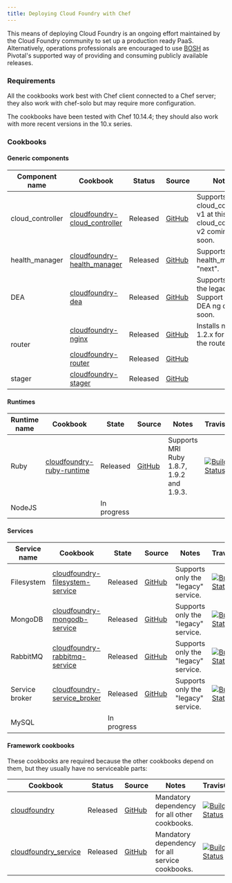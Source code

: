 ```yaml
---
title: Deploying Cloud Foundry with Chef
---
```


This means of deploying Cloud Foundry is an ongoing effort maintained by the Cloud Foundry community to set up a production ready PaaS. Alternatively, operations professionals are encouraged to use [BOSH](../bosh/index.html) as Pivotal's supported way of providing and consuming publicly available releases.

### Requirements

All the cookbooks work best with Chef client connected to a Chef server; they also work with chef-solo but may require more configuration.

The cookbooks have been tested with Chef 10.14.4; they should also work with more recent versions in the 10.x series.

### Cookbooks

#### Generic components

<table class="table table-hover table-striped table-bordered table-condensed">
  <thead>
    <th>Component name</th>
    <th>Cookbook</th>
    <th>Status</th>
    <th>Source</th>
    <th>Notes</th>
    <th width="100px">TravisCI</th>
  </thead>
  <tbody>
    <tr>
      <td>cloud_controller</td>
      <td><a href="http://ckbk.it/cloudfoundry-cloud_controller" target="_blank">cloudfoundry-cloud_controller</a></td>
      <td>Released</td>
      <td><a href="https://github.com/zephirworks/cloudfoundry-cloud_controller-cookbook" target="_blank">GitHub</a></td>
      <td>Supports only cloud_controller v1 at this time; cloud_controller v2 coming soon.</td>
      <td><a href="https://travis-ci.org/zephirworks/cloudfoundry-cloud_controller-cookbook"><img alt="Build Status" src="https://travis-ci.org/zephirworks/cloudfoundry-cloud_controller-cookbook.png?branch=master"></a></td>
    </tr>
    <tr>
      <td>health_manager</td>
      <td><a href="http://ckbk.it/cloudfoundry-health_manager" target="_blank">cloudfoundry-health_manager</a></td>
      <td>Released</td>
      <td><a href="https://github.com/zephirworks/cloudfoundry-health_manager-cookbook" target="_blank">GitHub</a></td>
      <td>Supports only health_manager "next".</td>
      <td><a href="https://travis-ci.org/zephirworks/cloudfoundry-health_manager-cookbook"><img alt="Build Status" src="https://travis-ci.org/zephirworks/cloudfoundry-health_manager-cookbook.png?branch=master"></a></td>
    </tr>
    <tr>
      <td>DEA</td>
      <td><a href="http://ckbk.it/cloudfoundry-dea" target="_blank">cloudfoundry-dea</a></td>
      <td>Released</td>
      <td><a href="https://github.com/zephirworks/cloudfoundry-dea-cookbook" target="_blank">GitHub</a></td>
      <td>Supports only the legacy DEA. Support for DEA ng coming soon.</td>
      <td><a href="https://travis-ci.org/zephirworks/cloudfoundry-dea-cookbook"><img alt="Build Status" src="https://travis-ci.org/zephirworks/cloudfoundry-dea-cookbook.png?branch=master"></a></td>
    </tr>
    <tr>
      <td rowspan="2">router</td>
      <td><a href="http://ckbk.it/cloudfoundry-nginx" target="_blank">cloudfoundry-nginx</a></td>
      <td>Released</td>
      <td><a href="https://github.com/zephirworks/cloudfoundry-nginx-cookbook" target="_blank">GitHub</a></td>
      <td>Installs nginx 1.2.x for use by the router.</td>
      <td><a href="https://travis-ci.org/zephirworks/cloudfoundry-nginx-cookbook"><img alt="Build Status" src="https://travis-ci.org/zephirworks/cloudfoundry-nginx-cookbook.png?branch=master"></a></td>
    </tr>
    <tr>
      <td><a href="http://ckbk.it/cloudfoundry-router" target="_blank">cloudfoundry-router</a></td>
      <td>Released</td>
      <td><a href="https://github.com/zephirworks/cloudfoundry-router-cookbook" target="_blank">GitHub</a></td>
      <td></td>
      <td><a href="https://travis-ci.org/zephirworks/cloudfoundry-router-cookbook"><img alt="Build Status" src="https://travis-ci.org/zephirworks/cloudfoundry-router-cookbook.png?branch=master"></a></td>
    </tr>
    <tr>
      <td>stager</td>
      <td><a href="http://ckbk.it/cloudfoundry-stager" target="_blank">cloudfoundry-stager</a></td>
      <td>Released</td>
      <td><a href="https://github.com/zephirworks/cloudfoundry-stager-cookbook" target="_blank">GitHub</a></td>
      <td></td>
      <td><a href="https://travis-ci.org/zephirworks/cloudfoundry-stager-cookbook"><img alt="Build Status" src="https://travis-ci.org/zephirworks/cloudfoundry-stager-cookbook.png?branch=master"></a></td>
    </tr>
  </thead>
</table>

#### Runtimes

<table class="table table-hover table-striped table-bordered table-condensed">
  <thead>
    <th>Runtime name</th>
    <th>Cookbook</th>
    <th>State</th>
    <th>Source</th>
    <th>Notes</th>
    <th width="100px">TravisCI</th>
  </thead>
  <tbody>
    <tr>
      <td>Ruby</td>
      <td><a href="http://ckbk.it/cloudfoundry-ruby-runtime" target="_blank">cloudfoundry-ruby-runtime</a></td>
      <td>Released</td>
      <td><a href="https://github.com/zephirworks/cloudfoundry-ruby-runtime-cookbook" target="_blank">GitHub</a></td>
      <td>Supports MRI Ruby 1.8.7, 1.9.2 and 1.9.3.</td>
      <td><a href="https://travis-ci.org/zephirworks/cloudfoundry-ruby-runtime-cookbook"><img alt="Build Status" src="https://travis-ci.org/zephirworks/cloudfoundry-ruby-runtime-cookbook.png?branch=master"></a></td>
    </tr>
    <tr>
      <td>NodeJS</td>
      <td></td>
      <td>In progress</td>
      <td></td>
      <td></td>
      <td></td>
    </tr>
  </tbody>
</table>

#### Services

<table class="table table-hover table-striped table-bordered table-condensed">
  <thead>
    <th>Service name</th>
    <th>Cookbook</th>
    <th>State</th>
    <th>Source</th>
    <th>Notes</th>
    <th width="100px">TravisCI</th>
  </thead>
  <tbody>
    <tr>
      <td>Filesystem</td>
      <td><a href="http://ckbk.it/cloudfoundry-filesystem-service" target="_blank">cloudfoundry-filesystem-service</a></td>
      <td>Released</td>
      <td><a href="https://github.com/zephirworks/cloudfoundry-filesystem-service-cookbook" target="_blank">GitHub</a></td>
      <td>Supports only the "legacy" service.</td>
      <td><a href="https://travis-ci.org/zephirworks/cloudfoundry-filesystem-service-cookbook"><img alt="Build Status" src="https://travis-ci.org/zephirworks/cloudfoundry-filesystem-service-cookbook.png?branch=master"></a></td>
    </tr>
    <tr>
      <td>MongoDB</td>
      <td><a href="http://ckbk.it/cloudfoundry-mongodb-service" target="_blank">cloudfoundry-mongodb-service</a></td>
      <td>Released</td>
      <td><a href="https://github.com/zephirworks/cloudfoundry-mongodb-service-cookbook" target="_blank">GitHub</a></td>
      <td>Supports only the "legacy" service.</td>
      <td><a href="https://travis-ci.org/zephirworks/cloudfoundry-mongodb-service-cookbook"><img alt="Build Status" src="https://travis-ci.org/zephirworks/cloudfoundry-mongodb-service-cookbook.png?branch=master"></a></td>
    </tr>
    <tr>
      <td>RabbitMQ</td>
      <td><a href="http://ckbk.it/cloudfoundry-rabbitmq-service" target="_blank">cloudfoundry-rabbitmq-service</a></td>
      <td>Released</td>
      <td><a href="https://github.com/zephirworks/cloudfoundry-rabbitmq-service-cookbook" target="_blank">GitHub</a></td>
      <td>Supports only the "legacy" service.</td>
      <td><a href="https://travis-ci.org/zephirworks/cloudfoundry-rabbitmq-service-cookbook"><img alt="Build Status" src="https://travis-ci.org/zephirworks/cloudfoundry-rabbitmq-service-cookbook.png?branch=master"></a></td>
    </tr>
    <tr>
      <td>Service broker</td>
      <td><a href="http://ckbk.it/cloudfoundry-service_broker" target="_blank">cloudfoundry-service_broker</a></td>
      <td>Released</td>
      <td><a href="https://github.com/zephirworks/cloudfoundry-service_broker-cookbook" target="_blank">GitHub</a></td>
      <td>Supports only the "legacy" service.</td>
      <td><a href="https://travis-ci.org/zephirworks/cloudfoundry-service_broker-cookbook"><img alt="Build Status" src="https://travis-ci.org/zephirworks/cloudfoundry-service_broker-cookbook.png?branch=master"></a></td>
    </tr>
    <tr>
      <td>MySQL</td>
      <td></td>
      <td>In progress</td>
      <td></td>
      <td></td>
      <td></td>
    </tr>
  </tbody>
</table>

#### Framework cookbooks

These cookbooks are required because the other cookbooks depend on them, but
they usually have no serviceable parts:

<table class="table table-hover table-striped table-bordered table-condensed">
  <thead>
    <th>Cookbook</th>
    <th>Status</th>
    <th>Source</th>
    <th>Notes</th>
    <th width="100px">TravisCI</th>
  </thead>
  <tbody>
    <tr>
      <td><a href="http://ckbk.it/cloudfoundry" target="_blank">cloudfoundry</a></td>
      <td>Released</td>
      <td><a href="https://github.com/zephirworks/cloudfoundry-cookbook" target="_blank">GitHub</a></td>
      <td>Mandatory dependency for all other cookbooks.</td>
      <td><a href="https://travis-ci.org/zephirworks/cloudfoundry-cookbook"><img alt="Build Status" src="https://travis-ci.org/zephirworks/cloudfoundry-cookbook.png?branch=master"></a></td>
    </tr>
    <tr>
      <td><a href="http://ckbk.it/cloudfoundry_service" target="_blank">cloudfoundry_service</a></td>
      <td>Released</td>
      <td><a href="https://github.com/zephirworks/cloudfoundry_service-cookbook" target="_blank">GitHub</a></td>
      <td>Mandatory dependency for all service cookbooks.</td>
      <td><a href="https://travis-ci.org/zephirworks/cloudfoundry_service-cookbook"><img alt="Build Status" src="https://travis-ci.org/zephirworks/cloudfoundry_service-cookbook.png?branch=master"></a></td>
    </tr>
  </tbody>
</table>


